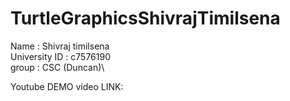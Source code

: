 # TurtleGraphicsShivrajTimilsena
 Name : Shivraj timilsena\
 University ID : c7576190\
 group : CSC (Duncan)\

 Youtube DEMO video LINK: 

